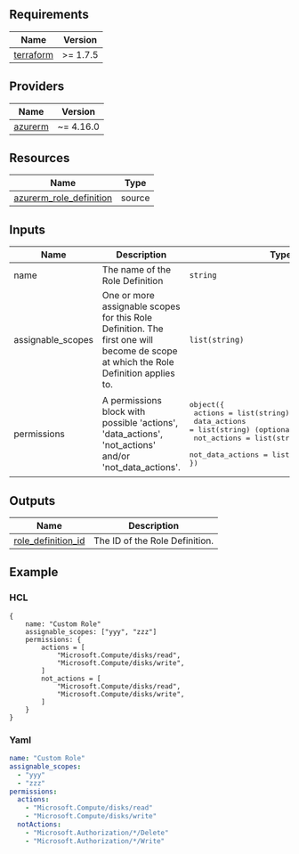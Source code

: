 ## Requirements

| Name | Version |
|------|---------|
| <a name="requirement_terraform"></a> [terraform](#requirement\_terraform) | >= 1.7.5 |

## Providers

| Name | Version |
|------|---------|
| <a name="provider_azurerm"></a> [azurerm](#provider\_azurerm) | ~= 4.16.0 |

## Resources

| Name | Type |
|------|------|
| [azurerm_role_definition](https://registry.terraform.io/providers/hashicorp/azurerm/latest/docs/resources/role_definition) | source |

## Inputs

| Name | Description | Type | Default | Required |
|------|-------------|------|---------|:--------:|
| name | The name of the Role Definition | `string` | n/a | yes |
| assignable_scopes | One or more assignable scopes for this Role Definition. The first one will become de scope at which the Role Definition applies to. | `list(string)` | n/a | yes |
| permissions | A permissions block with possible 'actions', 'data_actions', 'not_actions' and/or 'not_data_actions'. | <pre>object({<br> actions = list(string) (optional)<br> data_actions = list(string) (optional)<br> not_actions = list(string) (optional)<br> not_data_actions = list(string) (optional)<br>})</pre> | n/a | yes |

## Outputs

| Name | Description |
|------|-------------|
| <a name="output_role_definition_id"></a> [role_definition_id](#output\_role\_definition\_id"></a>) | The ID of the Role Definition. |

## Example

### HCL
```hcl
{
    name: "Custom Role"
    assignable_scopes: ["yyy", "zzz"]
    permissions: {
        actions = [
            "Microsoft.Compute/disks/read",
            "Microsoft.Compute/disks/write",
        ]    
        not_actions = [
            "Microsoft.Compute/disks/read",
            "Microsoft.Compute/disks/write",
        ]    
    }
}
```

### Yaml
```yaml
name: "Custom Role"
assignable_scopes: 
  - "yyy"
  - "zzz"
permissions:
  actions:
    - "Microsoft.Compute/disks/read"
    - "Microsoft.Compute/disks/write"
  notActions:
    - "Microsoft.Authorization/*/Delete"
    - "Microsoft.Authorization/*/Write"
```
